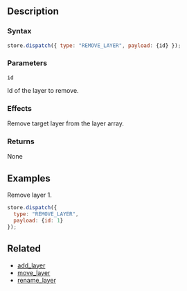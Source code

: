 ## Description

### Syntax

```javascript
store.dispatch({ type: "REMOVE_LAYER", payload: {id} });
```

### Parameters

`id`

Id of the layer to remove.

### Effects

Remove target layer from the layer array.

### Returns

None

## Examples

Remove layer 1.

```javascript
store.dispatch({
  type: "REMOVE_LAYER",
  payload: {id: 1}
});
```

## Related

- [add_layer](./add_layer.md)
- [move_layer](./move_layer.md)
- [rename_layer](./rename_layer.md)

